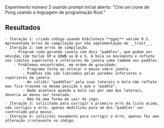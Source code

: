 
Experimento número 2 usando prompt inicial aberto: "Crie um clone de Pong usando a linguagem de programação Rust."

## Resultados

    - Iteração 1: criado código usando bibiloteco **ggez** versão 0.5. Apresentado erros de compilação por não implementação de __trait__.
    - Iteração 2: sem erros de compilação. 
        - Program roda gerando janela com dois "paddles", que podem ser movidas com teclas UP e DOWN ou W e S. A bola se movimenta e reflete nos limites superiores e inferiores da janela como também nos paddles.
        - Problemas encontrados, em ordem de gravidade:
            - Programa fecha ao colocar o mouse sobre janela.
            - Paddles não são limitados pelas paredes inferiores o superiores da janela.
            - Ao colidir "padddles" pela suas laterais o bola não reflete mas fica travada na mesma posição x que o "paddle".
            - Nada acontece quando a bola sai por uma das laterais, deveria ao menos ser resetada.
            - Não há uma forma de sair do jogo.
    - Iteração 3: solicitado para corrigir o primeiro erro da lista acima, não corrigiu o erro, apenas modificou para um dos "paddles" ser controlado pelo mouse.
    - Iteração 4: solicitei novamente para corrigir o erro, apenas fez uma alteração irrelevante no código.

